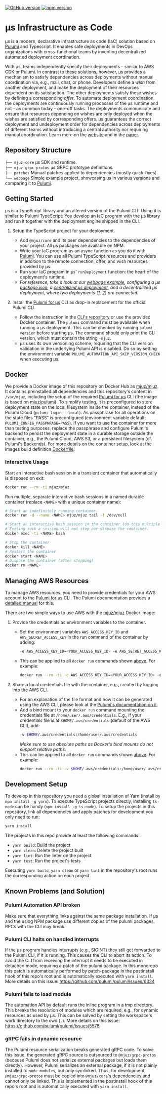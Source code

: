[![GitHub version](https://badge.fury.io/gh/mjuz-iac%2Fmjuz.svg)](https://badge.fury.io/gh/mjuz-iac%2Fmjuz)
[![npm version](https://badge.fury.io/js/%40mjuz%2Fcore.svg)](https://badge.fury.io/js/%40mjuz%2Fcore)

# µs Infrastructure as Code

µs is a modern, declarative infrastructure as code (IaC) solution based on [Pulumi](https://pulumi.com) and Typescript.
It enables safe deployments in DevOps organizations with cross-functional teams
by inventing decentralized automated deployment coordination.

With µs, teams independently specify their deployments – similar to AWS CDK or Pulumi.
In contrast to these solutions, however,
µs provides a mechanism to satisfy dependencies across deployments
without manual coordination via, e.g., mail, chat, or phone.
Developers define a *wish* from another deployment,
and make the deployment of their resources dependent on its satisfaction.
The other deployments satisfy these wishes
by defining a corresponding *offer*.
To automate deployment coordination,
the deployments are continuously running processes of the  µs runtime and not – as common today – one-off tasks.
The deployments communicate and ensure that resources depending on wishes are
only deployed when the wishes are satisfied by corresponding offers.
µs guarantees the correct deployment and undeployment order
for dependencies across deployments of different teams without introducing a central authority
nor requiring  manual coordination.
Learn more on the [website](https://mjuz.rocks) and in the [paper](https://mjuz.rocks/assets/pdf/papers/2021_Automating-Serverless-Deployments-for-DevOps-Organizations.pdf).

## Repository Structure

`├── mjuz-core` µs SDK and runtime.\
`├── mjuz-grpc-protos` µs GRPC prototype definitions.\
`├── patches` Manual patches applied to dependencies (mostly quick-fixes).\
`└── webpage` Simple example project, showcasing µs in various versions and comparing it to [Pulumi](https://pulumi.com).

## Getting Started

µs is a TypeScript library and an altered version of the Pulumi CLI.
Using it is similar to Pulumi TypeScript:
You develop an IaC program with the µs library and run it together with the deployment engine shipped in the CLI.

1. Setup the TypeScript project for your deployment.
	
	* Add `@mjuz/core` and its peer dependencies to the dependencies of your project.
	  All µs packages are available on NPM.
	* Write your IaC program as an async function as you do it with [Pulumi](https://pulumi.com). 
	  You can use all Pulumi TypeScript resources and providers in addition to the remote connection, offer,
	  and wish resources provided by µs.
	* Run your IaC program in µs' `runDeployment` function: the heart of the deployment's runtime.
	* *For reference, take a look at our [webpage example](webpage),
	  configuring a µs [package.json](webpage/package.json),
	  a [centralized µs deployment](webpage/src/central-mjuz/index.ts),
	  and a decentralized µs deployment,
	  where two deployments ([1](webpage/src/decentral-mjuz/bucket/index.ts), [2](webpage/src/decentral-mjuz/content/index.ts)) are connected.*
	
2. Install the [Pulumi for µs](https://github.com/mjuz-iac/pulumi) CLI as drop-in replacement for the official Pulumi CLI.

	* Follow the instruction in the [CLI's repository](https://github.com/mjuz-iac/pulumi)
	  or use the provided Docker container. The `pulumi` command must be available when running a µs deployment.
	  This can be checked by running `pulumi version` before starting µs. The command should only print the CLI version,
	  which must contain the string `-mjuz`.
	* µs uses its own versioning scheme, requiring that the CLI version validation in the underlying Pulumi API
	  is disabled. Do so by setting the environment variable `PULUMI_AUTOMATION_API_SKIP_VERSION_CHECK` when
	  executing µs.
	
## Docker

We provide a Docker image of this repository on Docker Hub as [mjuz/mjuz](https://hub.docker.com/r/mjuz/mjuz).
It contains preinstalled all dependencies and this repository's content in `/var/mjuz`,
including the setup of the required [Pulumi for µs](https://github.com/mjuz-iac/pulumi) CLI (the image is based on [mjuz/pulumi](https://hub.docker.com/r/mjuz/mjuz)).
To simplify testing, it is preconfigured to store deployment state on the local filesystem inside the container,
instead of the Pulumi Cloud (`pulumi login --local`).
As passphrase for all operations on the state files "PASS" is preconfigured (environment variable default: `PULUMI_CONFIG_PASSPHRASE=PASS`).
If you want to use the container for more than testing purposes,
replace the passphrase and configure Pulumi's backend to persist the deployment state in a durable storage outside the container,
e.g., the Pulumi Cloud, AWS S3, or a persistent filesystem (cf. [Pulumi's Backends](https://www.pulumi.com/docs/intro/concepts/state/)).
For more details on the container setup,
look at the images build definition [Dockerfile](Dockerfile).

### Interactive Usage

Start an interactive bash session in a transient container that automatically is disposed on exit:

```bash
docker run --rm -ti mjuz/mjuz
```

Run multiple, separate interactive bash sessions in a named durable container
(replace `<NAME>` with a unique container name):

```bash
# Start an indefinitely running container.
docker run -d --name <NAME> mjuz/mjuz tail -f /dev/null

# Start an interactive bash session in the container (do this multiple times in parallel).
# Exiting such a session will not stop nor dispose the container.
docker exec -ti <NAME> bash

# Stop the container
docker kill <NAME>
# Restart the container
docker start <NAME>
# Dispose the container (after stopping)
docker rm <NAME>
```

## Managing AWS Resources

To manage AWS resources, you need to provide credentials for your AWS account to the [Pulumi for µs](https://github.com/mjuz-iac/pulumi) CLI.
The Pulumi documentation provides a [detailed manual](https://pulumi.io/install/aws.html) for this.

There are two simple ways to use AWS with the [mjuz/mjuz](https://hub.docker.com/r/mjuz/mjuz) Docker image:

1. Provide the credentials as environment variables to the container.

	* Set the environment variables `AWS_ACCESS_KEY_ID` and `AWS_SECRET_ACCESS_KEY` in the run command of the container by adding:
	  ```bash
	  -e AWS_ACCESS_KEY_ID=<YOUR_ACCESS_KEY_ID> -e AWS_SECRET_ACCESS_KEY=<YOUR_SECRET_ACCESS_KEY>
	  ```
	* This can be applied to all `docker run` commands shown [above](#interactive-usage). For example:
	  ```bash
	  docker run --rm -ti -e AWS_ACCESS_KEY_ID=<YOUR_ACCESS_KEY_ID> -e AWS_SECRET_ACCESS_KEY=<YOUR_SECRET_ACCESS_KEY> mjuz/mjuz
	  ```
	
2. Share a local credentials file with the container, e.g., created by logging into the AWS CLI.

	* For an explanation of the file format and how it can be generated using the AWS CLI, please look at the [Pulumi's documentation on it](https://pulumi.io/install/aws.html).
	* Add a bind mount to your `docker run` command mounting the credentials file at `/home/user/.aws/credentials`.
	  E.g., if your credentials file is at `$HOME/.aws/credentials` (default of the AWS CLI), add:
	  ```bash
	  -v $HOME/.aws/credentials:/home/user/.aws/credentials
	  ```
      *Make sure to use absolute paths as Docker's bind mounts do not support relative paths.*
	* This can be applied to all `docker run` commands shown [above](#interactive-usage). For example:
	  ```bash
	  docker run --rm -ti -v $HOME/.aws/credentials:/home/user/.aws/credentials mjuz/mjuz
	  ```

## Development Setup

To develop in this repository you need a global installation of Yarn (install by `npm install -g yarn`).
To execute TypeScript projects directly, installing `ts-node` can be handy (`npm install -g ts-node`).
To setup the projects in this repository, link all dependencies and apply patches for development
you only need to run:

```bash
yarn install
```

The projects in this repo provide at least the following commands:

* `yarn build`: Build the project
* `yarn clean`: Delete the project built
* `yarn lint`: Run the linter on the project
* `yarn test`: Run the project's tests

Executing `yarn build`, `yarn clean` or `yarn lint` in the repository's root
runs the corresponding action on each project.

## Known Problems (and Solution)

### Pulumi Automation API broken

Make sure that everything links against the same package installation. If µs and the using NPM package use different copies of the pulumi packages, RPCs with the CLI may break.

### Pulumi CLI halts on handled interrupts

If the µs program handles interrupts (e.g., SIGINT) they still get forwarded to the Pulumi CLI, if it is running.
This causes the CLI to abort its action.
To avoid the CLI from receiving the interrupt it needs to be executed in detached mode, requiring a patch of the pulumi package.
In this monorepo this patch is automatically performed by patch-package in the postinstall hook of this repo's root and is automatically executed with `yarn install`.
More details on this issue: https://github.com/pulumi/pulumi/issues/6334

### Pulumi fails to load module

The automation API by default runs the inline program in a tmp directory.
This breaks the resolution of modules which are required, e.g., for dynamic resources as used by µs.
This can be solved by setting the workspace's work directory to the cwd (`.`).
More details on this issue: https://github.com/pulumi/pulumi/issues/5578

### gRPC fails in dynamic resource

The Pulumi resource serialization breaks generated gRPC code.
To solve this issue, the generated gRPC source is outsourced to `@mjuz/grpc-protos`
(because Pulumi does not serialize external packages but loads them directly).
However, Pulumi serializes an external package, if it is not plainly installed to `node_modules`, but only symlinked.
Thus, for development, `@mjuz/grpc-protos` must be copied into `@mjuz/core`'s dependencies and cannot only be linked.
This is implemented in the postinstall hook of this repo's root and is automatically executed with `yarn install`.
